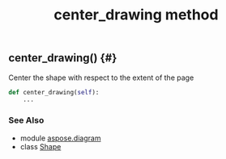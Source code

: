 ﻿---
title: center_drawing method
second_title: Aspose.Diagram for Python via .NET API References
description: 
type: docs
weight: 40
url: /python-net/aspose.diagram/shape/center_drawing/
is_root: false
---

## center_drawing() {#}

Center the shape with respect to the extent of the page



```python
def center_drawing(self):
    ...
```





### See Also
* module [aspose.diagram](../../)
* class [Shape](/diagram/python-net/aspose.diagram/shape)
